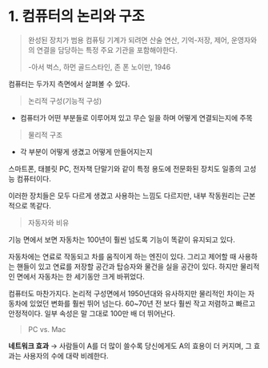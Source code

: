 # 1. 컴퓨터의 논리와 구조

> 완성된 장치가 범용 컴퓨팅 기계가 되려면 산술 연산, 기억-저장, 제어, 운영자와의 연결을 담당하는 특정 주요 기관을 포함해야한다. 
>
> -아서 벅스, 하먼 골드스타인, 존 폰 노이만, 1946



컴퓨터는 두가지 측면에서 살펴볼 수 있다.

> 논리적 구성(기능적 구성)

- 컴퓨터가 어떤 부분들로 이루어져 있고 무슨 일을 하며 어떻게 연결되는지에 주목

> 물리적 구조

- 각 부분이 어떻게 생겼고 어떻게 만들어지는지



스마트폰, 태블릿 PC, 전자책 단말기와 같이 특정 용도에 전문화된 장치도 일종의 고성능 컴퓨터이다.

이러한 장치들은 모두 다르게 생겼고 사용하는 느낌도 다르지만, 내부 작동원리는 근본적으로 똑같다.

> 자동자와 비유

기능 면에서 보면 자동차는 100년이 훨씬 넘도록 기능이 똑같이 유지되고 있다.

자동차에는 연료로 작동되고 차를 움직이게 하는 엔진이 있다. 그리고 제어할 때 사용하는 핸들이 있고 연료를 저장할 공간과 탑승자와 물건을 실을 공간이 있다. 하지만 물리적인 면에서 자동차는 한 세기동안 크게 바뀌었다.

컴퓨터도 마찬가지다. 논리적 구성면에서 1950년대와 유사하지만 물리적인 차이는 자동차에 있었던 변화를 훨씬 뛰어 넘는다. 60~70년 전 보다 훨씬 작고 저렴하고 빠르고 안정적이다. 일부 속성은 말 그대로 100만 배 더 뛰어난다. 



> PC vs. Mac

**네트워크 효과** → 사람들이 A를 더 많이 쓸수록 당신에게도 A의 효용이 더 커지며, 그 효과는 사용자의 수에 대략 비례한다.

